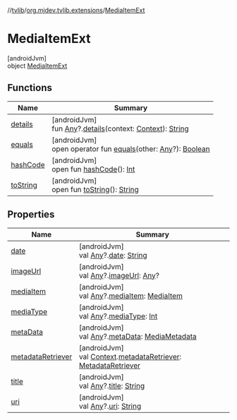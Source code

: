 //[tvlib](../../../index.md)/[org.mjdev.tvlib.extensions](../index.md)/[MediaItemExt](index.md)

# MediaItemExt

[androidJvm]\
object [MediaItemExt](index.md)

## Functions

| Name | Summary |
|---|---|
| [details](details.md) | [androidJvm]<br>fun [Any](https://kotlinlang.org/api/latest/jvm/stdlib/kotlin/-any/index.html)?.[details](details.md)(context: [Context](https://developer.android.com/reference/kotlin/android/content/Context.html)): [String](https://kotlinlang.org/api/latest/jvm/stdlib/kotlin/-string/index.html) |
| [equals](../../org.mjdev.tvlib.webscrapper.select/-element-not-found-exception/index.md#585090901%2FFunctions%2F-1596939238) | [androidJvm]<br>open operator fun [equals](../../org.mjdev.tvlib.webscrapper.select/-element-not-found-exception/index.md#585090901%2FFunctions%2F-1596939238)(other: [Any](https://kotlinlang.org/api/latest/jvm/stdlib/kotlin/-any/index.html)?): [Boolean](https://kotlinlang.org/api/latest/jvm/stdlib/kotlin/-boolean/index.html) |
| [hashCode](../../org.mjdev.tvlib.webscrapper.select/-element-not-found-exception/index.md#1794629105%2FFunctions%2F-1596939238) | [androidJvm]<br>open fun [hashCode](../../org.mjdev.tvlib.webscrapper.select/-element-not-found-exception/index.md#1794629105%2FFunctions%2F-1596939238)(): [Int](https://kotlinlang.org/api/latest/jvm/stdlib/kotlin/-int/index.html) |
| [toString](../../org.mjdev.tvlib.webscrapper.select/-element-not-found-exception/index.md#1616463040%2FFunctions%2F-1596939238) | [androidJvm]<br>open fun [toString](../../org.mjdev.tvlib.webscrapper.select/-element-not-found-exception/index.md#1616463040%2FFunctions%2F-1596939238)(): [String](https://kotlinlang.org/api/latest/jvm/stdlib/kotlin/-string/index.html) |

## Properties

| Name | Summary |
|---|---|
| [date](date.md) | [androidJvm]<br>val [Any](https://kotlinlang.org/api/latest/jvm/stdlib/kotlin/-any/index.html)?.[date](date.md): [String](https://kotlinlang.org/api/latest/jvm/stdlib/kotlin/-string/index.html) |
| [imageUrl](image-url.md) | [androidJvm]<br>val [Any](https://kotlinlang.org/api/latest/jvm/stdlib/kotlin/-any/index.html)?.[imageUrl](image-url.md): [Any](https://kotlinlang.org/api/latest/jvm/stdlib/kotlin/-any/index.html)? |
| [mediaItem](media-item.md) | [androidJvm]<br>val [Any](https://kotlinlang.org/api/latest/jvm/stdlib/kotlin/-any/index.html)?.[mediaItem](media-item.md): [MediaItem](https://developer.android.com/reference/kotlin/androidx/media3/common/MediaItem.html) |
| [mediaType](media-type.md) | [androidJvm]<br>val [Any](https://kotlinlang.org/api/latest/jvm/stdlib/kotlin/-any/index.html)?.[mediaType](media-type.md): [Int](https://kotlinlang.org/api/latest/jvm/stdlib/kotlin/-int/index.html) |
| [metaData](meta-data.md) | [androidJvm]<br>val [Any](https://kotlinlang.org/api/latest/jvm/stdlib/kotlin/-any/index.html)?.[metaData](meta-data.md): [MediaMetadata](https://developer.android.com/reference/kotlin/androidx/media3/common/MediaMetadata.html) |
| [metadataRetriever](metadata-retriever.md) | [androidJvm]<br>val [Context](https://developer.android.com/reference/kotlin/android/content/Context.html).[metadataRetriever](metadata-retriever.md): [MetadataRetriever](../../org.mjdev.tvlib.helpers.media/-metadata-retriever/index.md) |
| [title](title.md) | [androidJvm]<br>val [Any](https://kotlinlang.org/api/latest/jvm/stdlib/kotlin/-any/index.html)?.[title](title.md): [String](https://kotlinlang.org/api/latest/jvm/stdlib/kotlin/-string/index.html) |
| [uri](uri.md) | [androidJvm]<br>val [Any](https://kotlinlang.org/api/latest/jvm/stdlib/kotlin/-any/index.html)?.[uri](uri.md): [String](https://kotlinlang.org/api/latest/jvm/stdlib/kotlin/-string/index.html) |
